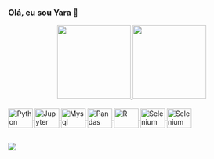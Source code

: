 ### Olá, eu sou Yara 👋

<div align="center">
  <a href="https://github.com/y93r">
  <img height="150em" src="https://github-readme-stats.vercel.app/api?username=y93r&show_icons=true&theme=tokyonight&include_all_commits=true&count_private=true"/>   
  <img height="150em" src="https://github-readme-stats.vercel.app/api/top-langs/?username=y93r&layout=compact&langs_count=7&theme=tokyonight"/>
</div>

<div style="display: inline_block"><br>
<img align="center" alt="Python" height="40" width="50" src="https://cdn.jsdelivr.net/gh/devicons/devicon/icons/python/python-original-wordmark.svg">         
<img align="center" alt="Jupyter" height="40" width="50" src="https://cdn.jsdelivr.net/gh/devicons/devicon/icons/jupyter/jupyter-original-wordmark.svg">
<img align="center" alt="Mysql" height="40" width="50" src="https://cdn.jsdelivr.net/gh/devicons/devicon/icons/mysql/mysql-original-wordmark.svg">
<img align="center" alt="Pandas" height="40" width="50" src="https://cdn.jsdelivr.net/gh/devicons/devicon/icons/pandas/pandas-original-wordmark.svg"/>
<img align="center" alt="R" height="40" width="50" src="https://cdn.jsdelivr.net/gh/devicons/devicon/icons/r/r-original.svg" />
<img align="center" alt="Selenium" height="40" width="50" src="https://cdn.jsdelivr.net/gh/devicons/devicon/icons/selenium/selenium-original.svg" />
<img align="center" alt="Selenium" height="40" width="50" src="https://cdn.jsdelivr.net/gh/devicons/devicon/icons/matlab/matlab-original.svg" />
                             
                          
</div>

##

<div> 
<a href="https://www.linkedin.com/in/yara-de-oliveira-rufino/" target="_blank"><img src="https://img.shields.io/badge/-LinkedIn-%230077B5?style=for-the-badge&logo=linkedin&logoColor=white" target="_blank"></a> 
</div>
